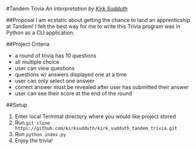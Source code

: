 #Tandem Trivia
_An interpretation by [Kirk Sudduth](https://github.com/kirksudduth "This was fun! Thanks for the opportunity!")_

##Proposal
I am ecstatic about getting the chance to land an apprenticship at Tandem! I felt the best way for me to write this Trivia program was in Python as a CLI application.

##Project Criteria

- a round of trivia has 10 questions
- all multiple choice
- user can view questions
- questions w/ answers displayed one at a time
- user can only select one answer
- correct answer must be revealed after user has submitted their answer
- user can see their score at the end of the round

##Setup

1.  Enter local Terminal directory where you would like project stored
1.  Run `git clone https://github.com/kirksudduth/kirk_sudduth_tandem_trivia.git`
1.  Run `python index.py`
1.  Enjoy the trivia!
